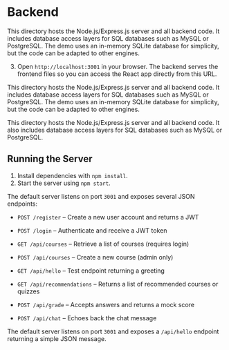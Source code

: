 # Backend

This directory hosts the Node.js/Express.js server and all backend code. It includes database access layers for SQL databases such as MySQL or PostgreSQL. The demo uses an in-memory SQLite database for simplicity, but the code can be adapted to other engines.


3. Open `http://localhost:3001` in your browser. The backend serves the frontend
   files so you can access the React app directly from this URL.

This directory hosts the Node.js/Express.js server and all backend code. It includes database access layers for SQL databases such as MySQL or PostgreSQL. The demo uses an in-memory SQLite database for simplicity, but the code can be adapted to other engines.

This directory hosts the Node.js/Express.js server and all backend code. It also includes database access layers for SQL databases such as MySQL or PostgreSQL.


## Running the Server

1. Install dependencies with `npm install`.
2. Start the server using `npm start`.

The default server listens on port `3001` and exposes several JSON endpoints:

- `POST /register` – Create a new user account and returns a JWT
- `POST /login` – Authenticate and receive a JWT token
- `GET /api/courses` – Retrieve a list of courses (requires login)
- `POST /api/courses` – Create a new course (admin only)

- `GET /api/hello` – Test endpoint returning a greeting
- `GET /api/recommendations` – Returns a list of recommended courses or quizzes
- `POST /api/grade` – Accepts answers and returns a mock score
- `POST /api/chat` – Echoes back the chat message

The default server listens on port `3001` and exposes a `/api/hello` endpoint returning a simple JSON message.

